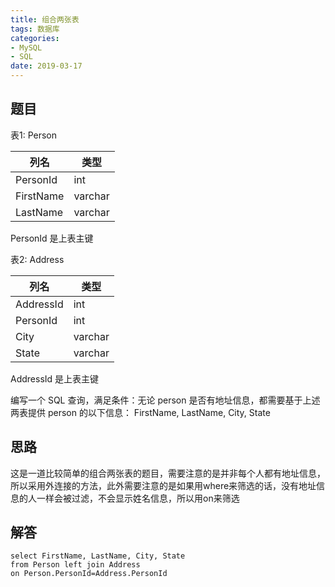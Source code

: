 ```yaml
---
title: 组合两张表
tags: 数据库
categories: 
- MySQL
- SQL
date: 2019-03-17 
---
```

## 题目
表1: Person

| 列名         | 类型     |
|-------------|---------|
| PersonId    | int     |
| FirstName   | varchar |
| LastName    | varchar |

PersonId 是上表主键

表2: Address

| 列名         | 类型    |
|-------------|---------|
| AddressId   | int     |
| PersonId    | int     |
| City        | varchar |
| State       | varchar |

AddressId 是上表主键

编写一个 SQL 查询，满足条件：无论 person 是否有地址信息，都需要基于上述两表提供 person 的以下信息：
FirstName, LastName, City, State

## 思路
这是一道比较简单的组合两张表的题目，需要注意的是并非每个人都有地址信息，所以采用外连接的方法，此外需要注意的是如果用where来筛选的话，没有地址信息的人一样会被过滤，不会显示姓名信息，所以用on来筛选

## 解答
```
select FirstName, LastName, City, State
from Person left join Address
on Person.PersonId=Address.PersonId
```

